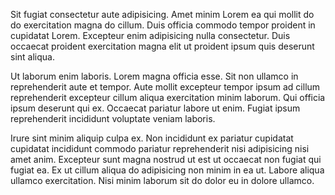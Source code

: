 Sit fugiat consectetur aute adipisicing. Amet minim Lorem ea qui mollit do do exercitation magna do cillum. Duis officia commodo tempor proident in cupidatat Lorem. Excepteur enim adipisicing nulla consectetur. Duis occaecat proident exercitation magna elit ut proident ipsum quis deserunt sint aliqua.

Ut laborum enim laboris. Lorem magna officia esse. Sit non ullamco in reprehenderit aute et tempor. Aute mollit excepteur tempor ipsum ad cillum reprehenderit excepteur cillum aliqua exercitation minim laborum. Qui officia ipsum deserunt qui ex. Occaecat pariatur labore ut enim. Fugiat ipsum reprehenderit incididunt voluptate veniam laboris.

Irure sint minim aliquip culpa ex. Non incididunt ex pariatur cupidatat cupidatat incididunt commodo pariatur reprehenderit nisi adipisicing nisi amet anim. Excepteur sunt magna nostrud ut est ut occaecat non fugiat qui fugiat ea. Ex ut cillum aliqua do adipisicing non minim in ea ut. Labore aliqua ullamco exercitation. Nisi minim laborum sit do dolor eu in dolore ullamco.